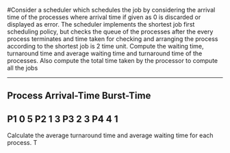 #Consider a scheduler which schedules the job by considering the arrival time of the
processes where arrival time if given as 0 is discarded or displayed as error. The scheduler
implements the shortest job first scheduling policy, but checks the queue of the processes after
the every process terminates and time taken for checking and arranging the process according
to the shortest job is 2 time unit. Compute the waiting time, turnaround time and average waiting
time and turnaround time of the processes. Also compute the total time taken by the processor
to compute all the jobs


-------------------------------------
Process Arrival-Time  Burst-Time
-------------------------------------
P1	0	5
P2	1	3
P3	2	3
P4	4	1
-------------------------------------

Calculate the average turnaround time and average waiting time for each process. T
